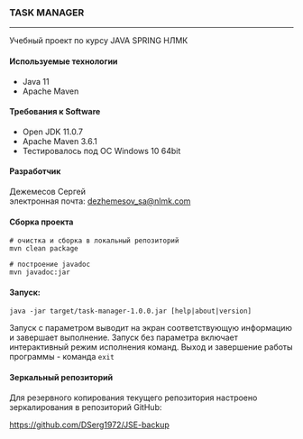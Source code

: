 ### **TASK MANAGER**
***
Учебный проект по курсу JAVA SPRING НЛМК

#### Используемые технологии

* Java 11
* Apache Maven

#### Требования к Software

* Open JDK 11.0.7
* Apache Maven 3.6.1
* Тестировалось под ОС Windows 10 64bit

#### Разработчик

Дежемесов Сергей    
электронная почта: [dezhemesov_sa@nlmk.com](<email:dezhemesov_sa@nlmk.com>)

#### Сборка проекта
```shell script
# очистка и сборка в локальный репозиторий
mvn clean package
```
```shell script
# построение javadoc
mvn javadoc:jar
```

#### Запуск:
```shell script
java -jar target/task-manager-1.0.0.jar [help|about|version]
```
Запуск с параметром выводит на экран соответствующую информацию и завершает выполнение. Запуск без параметра включает интерактивный режим исполнения команд. Выход и  завершение работы программы - команда `exit`

#### Зеркальный репозиторий

Для резервного копирования текущего репозитория настроено зеркалирования в репозиторий GitHub:

https://github.com/DSerg1972/JSE-backup
